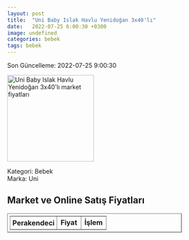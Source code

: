 ```yaml
---
layout: post
title:  "Uni Baby Islak Havlu Yenidoğan 3x40'lı"
date:   2022-07-25 6:00:30 +0300
image: undefined
categories: bebek
tags: bebek
---
```


Son Güncelleme: 2022-07-25 9:00:30

<img src="undefined" width="200" alt="Uni Baby Islak Havlu Yenidoğan 3x40'lı market fiyatları" />

Kategori: Bebek
<br />
Marka: Uni

<h2>Market ve Online Satış Fiyatları</h2>

<table border="1" style="padding: 5px;width:80%;">
  <tr>
    <td style="padding: 5px;"><strong>Perakendeci</strong></td>
    <td><strong>Fiyat</strong></td>
    <td><strong>İşlem</strong></td>
  </tr>
  
</table>
